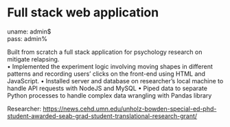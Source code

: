 # Full stack web application
uname: admin$ <br>
pass: admin% <br>

Built from scratch a full stack application for psychology research on mitigate relapsing. <br>
• Implemented the experiment logic involving moving shapes in different patterns and recording users’ clicks
on the front-end using HTML and JavaScript.
• Installed server and database on researcher’s local machine to handle API requests with NodeJS and
MySQL
• Piped data to separate Python processes to handle complex data wrangling with Pandas library <br>

Researcher:
https://news.cehd.umn.edu/unholz-bowden-special-ed-phd-student-awarded-seab-grad-student-translational-research-grant/
